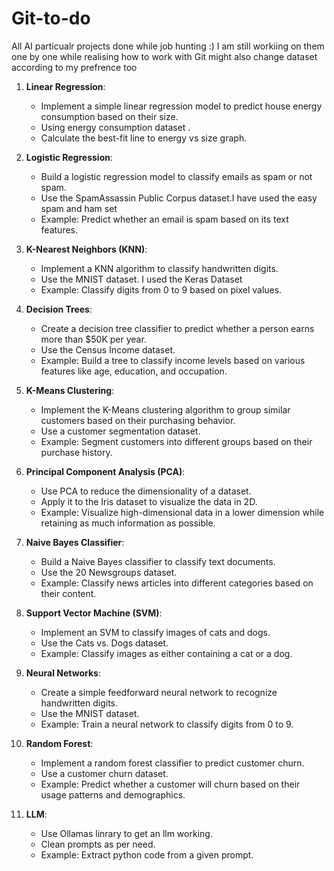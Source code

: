 # Git-to-do
All AI particualr projects done while job hunting :)
I am still workiing on them one by one while realising how to work with Git might also change dataset according to my prefrence too

1. **Linear Regression**:
   - Implement a simple linear regression model to predict house energy consumption based on their size.
   - Using energy consumption dataset .
   - Calculate the best-fit line to energy vs size graph.

2. **Logistic Regression**:
   - Build a logistic regression model to classify emails as spam or not spam.
   - Use the SpamAssassin Public Corpus dataset.I have used the easy spam and ham set
   - Example: Predict whether an email is spam based on its text features.

3. **K-Nearest Neighbors (KNN)**:
   - Implement a KNN algorithm to classify handwritten digits.
   - Use the MNIST dataset. I used the Keras Dataset 
   - Example: Classify digits from 0 to 9 based on pixel values.

4. **Decision Trees**:
   - Create a decision tree classifier to predict whether a person earns more than $50K per year.
   - Use the Census Income dataset.
   - Example: Build a tree to classify income levels based on various features like age, education, and occupation.

5. **K-Means Clustering**:
   - Implement the K-Means clustering algorithm to group similar customers based on their purchasing behavior.
   - Use a customer segmentation dataset.
   - Example: Segment customers into different groups based on their purchase history.

6. **Principal Component Analysis (PCA)**:
   - Use PCA to reduce the dimensionality of a dataset.
   - Apply it to the Iris dataset to visualize the data in 2D.
   - Example: Visualize high-dimensional data in a lower dimension while retaining as much information as possible.

7. **Naive Bayes Classifier**:
   - Build a Naive Bayes classifier to classify text documents.
   - Use the 20 Newsgroups dataset.
   - Example: Classify news articles into different categories based on their content.

8. **Support Vector Machine (SVM)**:
   - Implement an SVM to classify images of cats and dogs.
   - Use the Cats vs. Dogs dataset.
   - Example: Classify images as either containing a cat or a dog.

9. **Neural Networks**:
   - Create a simple feedforward neural network to recognize handwritten digits.
   - Use the MNIST dataset.
   - Example: Train a neural network to classify digits from 0 to 9.

10. **Random Forest**:
    - Implement a random forest classifier to predict customer churn.
    - Use a customer churn dataset.
    - Example: Predict whether a customer will churn based on their usage patterns and demographics.

11. **LLM**:
    - Use Ollamas linrary to get an llm working.
    - Clean prompts as per need.
    - Example: Extract python code from a given prompt.


